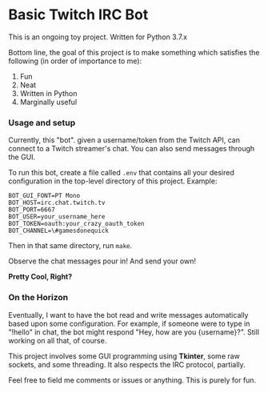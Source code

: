 # Basic Twitch IRC Bot

This is an ongoing toy project. Written for Python 3.7.x

Bottom line, the goal of this project is to make something which satisfies the following (in order of importance to me):
1. Fun
2. Neat
3. Written in Python
4. Marginally useful

### Usage and setup

Currently, this "bot". given a username/token from the Twitch API, can connect to a Twitch streamer's chat. You can also send messages through the GUI.

To run this bot, create a file called `.env` that contains all your desired configuration in the top-level directory of this project.
Example:
```
BOT_GUI_FONT=PT Mono
BOT_HOST=irc.chat.twitch.tv
BOT_PORT=6667
BOT_USER=your_username_here
BOT_TOKEN=oauth:your_crazy_oauth_token
BOT_CHANNEL=\#gamesdonequick
```

Then in that same directory, run `make`.

Observe the chat messages pour in! And send your own!

**Pretty Cool, Right?**

### On the Horizon

Eventually, I want to have the bot read and write messages automatically based upon some configuration.
For example, if someone were to type in "!hello" in chat, the bot might respond "Hey, how are you {username}?".
Still working on all that, of course.

This project involves some GUI programming using **Tkinter**, some raw sockets, and some threading.
It also respects the IRC protocol, partially.

Feel free to field me comments or issues or anything. This is purely for fun.
